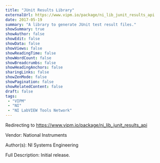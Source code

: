 ```yaml
---
title: "JUnit Results Library"
externalUrl: https://www.vipm.io/package/ni_lib_junit_results_api
date: 2017-05-19
summary: "A library to generate JUnit test result files."
showSummary: true
showAuthor: false
showEdit: false
showData: false
showViews: false
showReadingTime: false
showWordCount: false
showBreadcrumbs: false
showHeadingAnchors: false
sharingLinks: false
showZenMode: false
showPagination: false
showRelatedContent: false
draft: false
tags:
 - "VIPM"
 - "NI"
 - "NI LabVIEW Tools Network"
---
```


Redirecting to https://www.vipm.io/package/ni_lib_junit_results_api

Vendor: National Instruments

Author(s): NI Systems Engineering
 
Full Description:
Initial release.